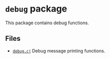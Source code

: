 # `debug` package

This package contains debug functions.

## Files

* [`debug.cj`](debug.cj) Debug message printing functions.